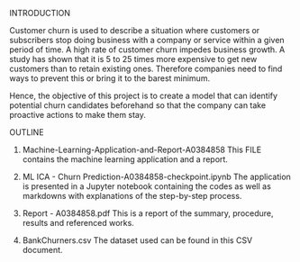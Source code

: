 INTRODUCTION

Customer churn is used to describe a situation where customers or subscribers stop doing business with a company or service within a given period of time. A high rate of customer churn impedes business growth. A study has shown that it is 5 to 25 times more expensive to get new customers than to retain existing ones. Therefore companies need to find ways to prevent this or bring it to the barest minimum.

Hence, the objective of this project is to create a model that can identify potential churn candidates beforehand so that the company can take proactive actions to make them stay.


OUTLINE

1. Machine-Learning-Application-and-Report-A0384858
 This FILE contains the machine learning application and a report. 

2. ML ICA - Churn Prediction-A0384858-checkpoint.ipynb
The application is presented in a Jupyter notebook containing the codes as well as markdowns with explanations of the step-by-step process.
 
3. Report - A0384858.pdf
 This is a report of the summary, procedure, results and referenced works.

4. BankChurners.csv
The dataset used can be found in this CSV document.
